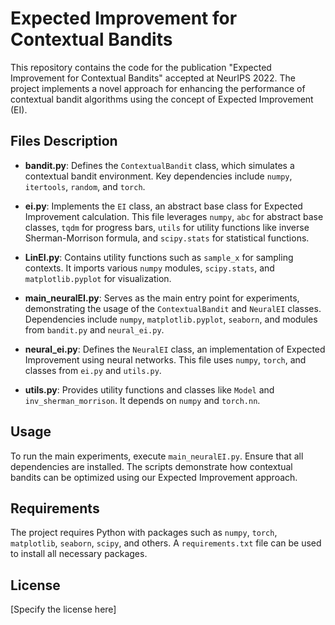 # Expected Improvement for Contextual Bandits

This repository contains the code for the publication "Expected Improvement for Contextual Bandits" accepted at NeurIPS 2022. The project implements a novel approach for enhancing the performance of contextual bandit algorithms using the concept of Expected Improvement (EI).

## Files Description

- **bandit.py**: Defines the `ContextualBandit` class, which simulates a contextual bandit environment. Key dependencies include `numpy`, `itertools`, `random`, and `torch`.

- **ei.py**: Implements the `EI` class, an abstract base class for Expected Improvement calculation. This file leverages `numpy`, `abc` for abstract base classes, `tqdm` for progress bars, `utils` for utility functions like inverse Sherman-Morrison formula, and `scipy.stats` for statistical functions.

- **LinEI.py**: Contains utility functions such as `sample_x` for sampling contexts. It imports various `numpy` modules, `scipy.stats`, and `matplotlib.pyplot` for visualization.

- **main_neuralEI.py**: Serves as the main entry point for experiments, demonstrating the usage of the `ContextualBandit` and `NeuralEI` classes. Dependencies include `numpy`, `matplotlib.pyplot`, `seaborn`, and modules from `bandit.py` and `neural_ei.py`.

- **neural_ei.py**: Defines the `NeuralEI` class, an implementation of Expected Improvement using neural networks. This file uses `numpy`, `torch`, and classes from `ei.py` and `utils.py`.

- **utils.py**: Provides utility functions and classes like `Model` and `inv_sherman_morrison`. It depends on `numpy` and `torch.nn`.

## Usage

To run the main experiments, execute `main_neuralEI.py`. Ensure that all dependencies are installed. The scripts demonstrate how contextual bandits can be optimized using our Expected Improvement approach.

## Requirements

The project requires Python with packages such as `numpy`, `torch`, `matplotlib`, `seaborn`, `scipy`, and others. A `requirements.txt` file can be used to install all necessary packages.

## License

[Specify the license here]

